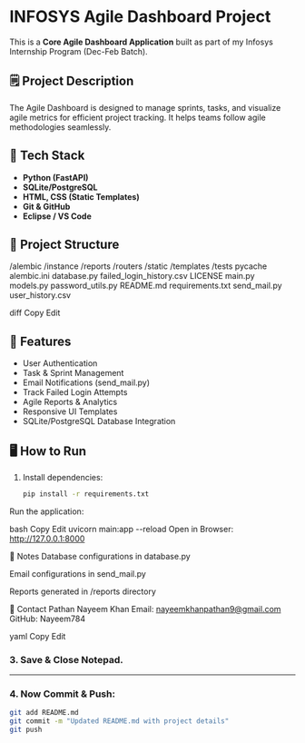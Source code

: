 # INFOSYS Agile Dashboard Project

This is a **Core Agile Dashboard Application** built as part of my Infosys Internship Program (Dec-Feb Batch).

## 🗒️ Project Description
The Agile Dashboard is designed to manage sprints, tasks, and visualize agile metrics for efficient project tracking. It helps teams follow agile methodologies seamlessly.

## 🔧 Tech Stack
- **Python (FastAPI)**
- **SQLite/PostgreSQL**
- **HTML, CSS (Static Templates)**
- **Git & GitHub**
- **Eclipse / VS Code**

## 📁 Project Structure
/alembic
/instance
/reports
/routers
/static
/templates
/tests
pycache
alembic.ini
database.py
failed_login_history.csv
LICENSE
main.py
models.py
password_utils.py
README.md
requirements.txt
send_mail.py
user_history.csv

diff
Copy
Edit

## 🚀 Features
- User Authentication
- Task & Sprint Management
- Email Notifications (send_mail.py)
- Track Failed Login Attempts
- Agile Reports & Analytics
- Responsive UI Templates
- SQLite/PostgreSQL Database Integration

## 🖥️ How to Run
1. Install dependencies:
   ```bash
   pip install -r requirements.txt
Run the application:

bash
Copy
Edit
uvicorn main:app --reload
Open in Browser: http://127.0.0.1:8000

📌 Notes
Database configurations in database.py

Email configurations in send_mail.py

Reports generated in /reports directory

📧 Contact
Pathan Nayeem Khan
Email: nayeemkhanpathan9@gmail.com
GitHub: Nayeem784

yaml
Copy
Edit

### 3. Save & Close Notepad.

---

### 4. Now Commit & Push:
```bash
git add README.md
git commit -m "Updated README.md with project details"
git push

